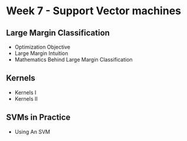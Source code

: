 # Week 7 - Support Vector machines

## Large Margin Classification
- Optimization Objective
- Large Margin Intuition
- Mathematics Behind Large Margin Classification

## Kernels
- Kernels I
- Kernels II

## SVMs in Practice
- Using An SVM
